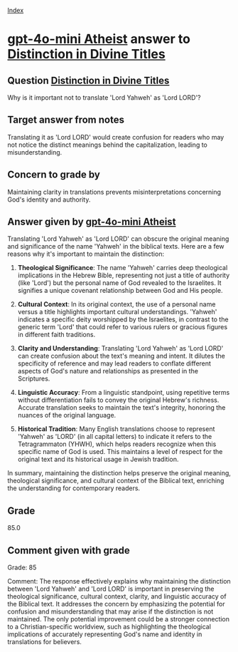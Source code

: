 
[Index](../../index.md)
# [gpt-4o-mini Atheist](../../answering_models/gpt-4o-mini_Atheist.md) answer to [Distinction in Divine Titles](../../questions/Distinction_in_Divine_Titles.md)

## Question [Distinction in Divine Titles](../../questions/Distinction_in_Divine_Titles.md)
Why is it important not to translate 'Lord Yahweh' as 'Lord LORD'?

## Target answer from notes
Translating it as 'Lord LORD' would create confusion for readers who may not notice the distinct meanings behind the capitalization, leading to misunderstanding.

## Concern to grade by
Maintaining clarity in translations prevents misinterpretations concerning God's identity and authority.

## Answer given by [gpt-4o-mini Atheist](../../answering_models/gpt-4o-mini_Atheist.md)
Translating 'Lord Yahweh' as 'Lord LORD' can obscure the original meaning and significance of the name 'Yahweh' in the biblical texts. Here are a few reasons why it's important to maintain the distinction:

1. **Theological Significance**: The name 'Yahweh' carries deep theological implications in the Hebrew Bible, representing not just a title of authority (like 'Lord') but the personal name of God revealed to the Israelites. It signifies a unique covenant relationship between God and His people.

2. **Cultural Context**: In its original context, the use of a personal name versus a title highlights important cultural understandings. 'Yahweh' indicates a specific deity worshipped by the Israelites, in contrast to the generic term 'Lord' that could refer to various rulers or gracious figures in different faith traditions.

3. **Clarity and Understanding**: Translating 'Lord Yahweh' as 'Lord LORD' can create confusion about the text's meaning and intent. It dilutes the specificity of reference and may lead readers to conflate different aspects of God's nature and relationships as presented in the Scriptures.

4. **Linguistic Accuracy**: From a linguistic standpoint, using repetitive terms without differentiation fails to convey the original Hebrew's richness. Accurate translation seeks to maintain the text's integrity, honoring the nuances of the original language.

5. **Historical Tradition**: Many English translations choose to represent 'Yahweh' as 'LORD' (in all capital letters) to indicate it refers to the Tetragrammaton (YHWH), which helps readers recognize when this specific name of God is used. This maintains a level of respect for the original text and its historical usage in Jewish tradition.

In summary, maintaining the distinction helps preserve the original meaning, theological significance, and cultural context of the Biblical text, enriching the understanding for contemporary readers.

## Grade
85.0

## Comment given with grade
Grade: 85

Comment: The response effectively explains why maintaining the distinction between 'Lord Yahweh' and 'Lord LORD' is important in preserving the theological significance, cultural context, clarity, and linguistic accuracy of the Biblical text. It addresses the concern by emphasizing the potential for confusion and misunderstanding that may arise if the distinction is not maintained. The only potential improvement could be a stronger connection to a Christian-specific worldview, such as highlighting the theological implications of accurately representing God's name and identity in translations for believers.
